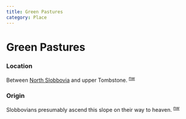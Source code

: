 ```yaml
---
title: Green Pastures
category: Place
---
```

# Green Pastures
### Location

Between [North Slobbovia](North-Slobbovia) and upper Tombstone. <sup>[nw][]</sup>

### Origin

Slobbovians presumably ascend this slope on their way to heaven. <sup>[nw][]</sup>


[nw]: Names-Walt "Meany Names by Walter Little, 1984"
